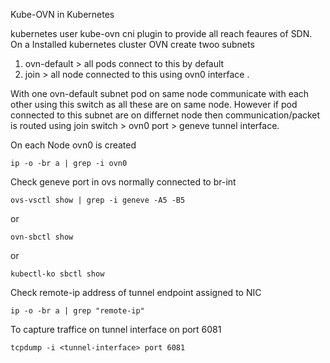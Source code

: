 Kube-OVN in Kubernetes

kubernetes user kube-ovn cni plugin to provide all reach feaures of SDN. On a Installed kubernetes cluster OVN create twoo subnets

1. ovn-default > all pods connect to this by default
2. join > all node connected to this using ovn0 interface .

With one ovn-default subnet pod on same node communicate with each other using this switch as all these are on same node. However if pod connected to this subnet are on differnet node then communication/packet is routed using join switch > ovn0 port > geneve tunnel interface.

On each Node ovn0 is created 

```
ip -o -br a | grep -i ovn0
```

Check geneve port in ovs normally connected to br-int

```
ovs-vsctl show | grep -i geneve -A5 -B5

```
or

```
ovn-sbctl show 
```

or

```
kubectl-ko sbctl show 

```

Check remote-ip  address of tunnel endpoint assigned to NIC 

```
ip -o -br a | grep "remote-ip"
```

To capture traffice on tunnel interface on port 6081

```
tcpdump -i <tunnel-interface> port 6081 
```